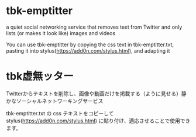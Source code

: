 # tbk-emptitter
a quiet social networking service that removes text from Twitter and only lists (or makes it look like) images and videos

You can use tbk-emptitter by copying the css text in tbk-emptitter.txt, pasting it into stylus(https://add0n.com/stylus.html), and adapting it

# tbk虚無ッター
Twitterからテキストを削除し、画像や動画だけを掲載する（ように見せる）静かなソーシャルネットワーキングサービス

tbk-emptitter.txt の css テキストをコピーして stylus(https://add0n.com/stylus.html) に貼り付け、適応させることで使用できます。

